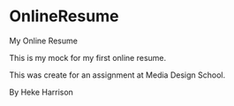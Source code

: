 # OnlineResume
My Online Resume

This is my mock for my first online resume.

This was create for an assignment at Media Design School.

By Heke Harrison
